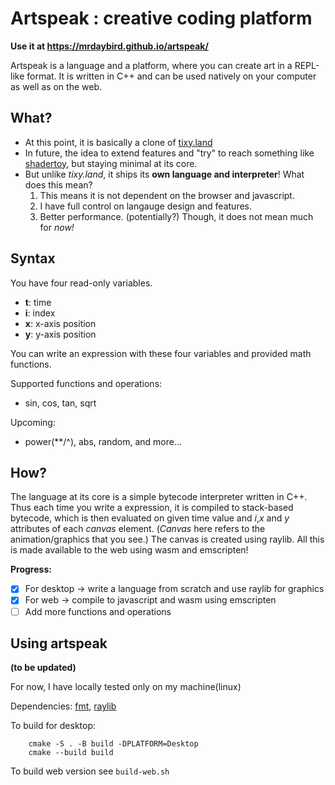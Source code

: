 # Artspeak : creative coding platform
**Use it at https://mrdaybird.github.io/artspeak/**

Artspeak is a language and a platform, where you can create art in a REPL-like format.
It is written in C++ and can be used natively on your computer as well as on the web.

## What?

- At this point, it is basically a clone of [tixy.land](https://tixy.land/)
- In future, the idea to extend features and "try" to reach something like [shadertoy](https://www.shadertoy.com/), but staying minimal at its core.
- But unlike *tixy.land*, it ships its **own language and interpreter**! What does this mean?
	1. This means it is not dependent on the browser and javascript. 
	2. I have full control on langauge design and features.
	3. Better performance. (potentially?) Though, it does not mean much for *now!*

## Syntax

You have four read-only variables. 

- **t**: time
- **i**: index
- **x**: x-axis position
- **y**: y-axis position

You can write an expression with these four variables and provided math functions.

Supported functions and operations:
- sin, cos, tan, sqrt

Upcoming:
- power(**/^), abs, random, and more...

## How? 

The language at its core is a simple bytecode interpreter written in C++.
Thus each time you write a expression, it is compiled to stack-based bytecode, which is then evaluated on given time value and *i*,*x* and *y* attributes of each *canvas* element. (*Canvas* here refers to the animation/graphics that you see.)
The canvas is created using raylib. 
All this is made available to the web using wasm and emscripten!

**Progress:**

- [x] For desktop -> write a language from scratch and use raylib for graphics
- [x] For web -> compile to javascript and wasm using emscripten
- [ ] Add more functions and operations

## Using artspeak

**(to be updated)**

For now, I have locally tested only on my machine(linux)

Dependencies: [fmt](https://fmt.dev/), [raylib](https://www.raylib.com/)

To build for desktop:
```
	cmake -S . -B build -DPLATFORM=Desktop
	cmake --build build
```
To build web version see `build-web.sh`

